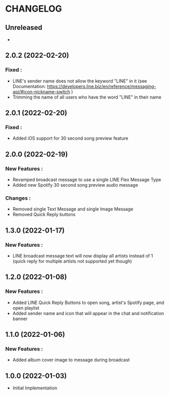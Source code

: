 # CHANGELOG


## Unreleased
- 

## 2.0.2 (2022-02-20)

### Fixed :
- LINE's sender name does not allow the keyword "LINE" in it (see Documentation: https://developers.line.biz/en/reference/messaging-api/#icon-nickname-switch )
- Trimming the name of all users who have the word "LINE" in their name


## 2.0.1 (2022-02-20)

### Fixed :
- Added iOS support for 30 second song preview feature

## 2.0.0 (2022-02-19)

### New Features :
- Revamped broadcast message to use a single LINE Flex Message Type
- Added new Spotify 30 second song preview audio message

### Changes :
- Removed single Text Message and single Image Message
- Removed Quick Reply buttons

## 1.3.0  (2022-01-17)

### New Features :
- LINE broadcast message text will now display all artists instead of 1 (quick reply for multiple artists not supported yet though)

## 1.2.0  (2022-01-08)

### New Features :
- Added LINE Quick Reply Buttons to open song, artist's Spotify page, and open playlist
- Added sender name and icon that will appear in the chat and notification banner

## 1.1.0  (2022-01-06)

### New Features :
- Added album cover image to message during broadcast

## 1.0.0  (2022-01-03)

- Initial Implementation